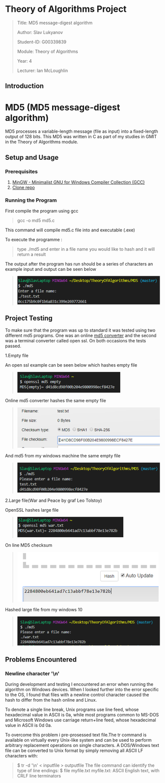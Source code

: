 # Theory of Algorithms Project

>Title: MD5 message-digest algorithm
>
>Author: Slav Lukyanov
>
>Student-ID: G00339839
>
>Module: Theory of Algorithms
>
>Year: 4
>
>Lecturer: Ian McLoughlin

## Introduction

# MD5 (MD5 message-digest algorithm)
MD5 processes a variable-length message (file as input) into a fixed-length output of 128 bits.
This MD5 was written in C as part of my studies in GMIT in the Theory of Algorithms module.

## Setup and Usage

### Prerequisites

1. <a href="https://sourceforge.net/projects/mingw/">MinGW - Minimalist GNU for Windows Compiler Collection (GCC)</a>
2. <a href="https://github.com/SlavLuk/MD5">Clone repo</a>

### Running the Program
First compile the program using gcc

> gcc -o md5 md5.c 

This command will compile md5.c file into and executable (.exe)

To execute the programme :
>type ./md5 and enter in a file name you would like to hash and it will return a result

The output after the program has run should be a series of characters
an example input and output can be seen below
><img src="https://github.com/SlavLuk/MD5/blob/master/img/example.PNG">

## Project Testing

To make sure that the program was up to standard it was tested using two 
different md5 programs. One was an online <a href="http://onlinemd5.com">md5 converter</a> and the second was a 
terminal converter called open ssl. On both occasions the tests passed.
 
1.Empty file

An open ssl example can be seen below which hashes empty file
><img src="https://github.com/SlavLuk/MD5/blob/master/img/empty.png">
Online md5 converter hashes the same empty file
><img src="https://github.com/SlavLuk/MD5/blob/master/img/online.png">
And md5 from my windows machine the same empty file
><img src="https://github.com/SlavLuk/MD5/blob/master/img/mine.png">

2.Large file(War and Peace by graf Leo Tolstoy)

OpenSSL hashes large file
><img src="https://github.com/SlavLuk/MD5/blob/master/img/warssl.png">
On line MD5 checksum
><img src="https://github.com/SlavLuk/MD5/blob/master/img/warline.png">
Hashed large file from my windows 10
><img src="https://github.com/SlavLuk/MD5/blob/master/img/warmine.png">

## Problems Encountered

### Newline character '\n'

During development and testing I encountered an error when running the algorithm on Windows devices.
When I looked further into the error specific to the OS, I found that files with a newline
control character caused the hash to differ from the hash online and Linux.

To denote a single line break, Unix programs use line feed, whose hexadecimal value in ASCII is 0a, 
while most programs common to MS-DOS and Microsoft Windows
use carriage return+line feed, whose hexadecimal value in ASCII is 0d 0a.

To overcome this problem i pre-prosessed text file.The tr command is available on 
virtually every Unix-like system and can be used to perform arbitrary replacement operations 
on single characters.
A DOS/Windows text file can be converted to Unix format by simply removing all ASCII LF
characters with:
>$ tr -d '\n' < inputfile > outputfile
The file command can identify the type of line endings:
>$ file myfile.txt
>myfile.txt: ASCII English text, with CRLF line terminators



